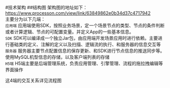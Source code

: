#技术架构
##结构图
架构图的地址如下：
https://www.processon.com/view/link/63849862e0b34d37c4717942   
主要分为以下几端：  
`应用端` 应用端使用SDK，按照业务场景，定一个场景节点的类型、节点的条件判断或者计算逻辑、节点的可配置变量。并定义App的一些基本信息。  
`SDK` SDK可以编译成一个独立Jar包，由应用端开发场景应用时进行依赖。主要进行基础类的定义、注解的定义以及扫描、逻辑流的执行、和服务器的信息交互等  
`服务器` 服务器主要节点配置信息的保存更新、和SDK进行节点信息的推送同步等。使用MySQL机型信息的存储，以及客户端列表的存储  
`H5端` H5端主要是后端管理系统，负责应用管理、引擎管理、流程的拖拉拽编辑等界面操作

这4端的交互关系详见流程图
